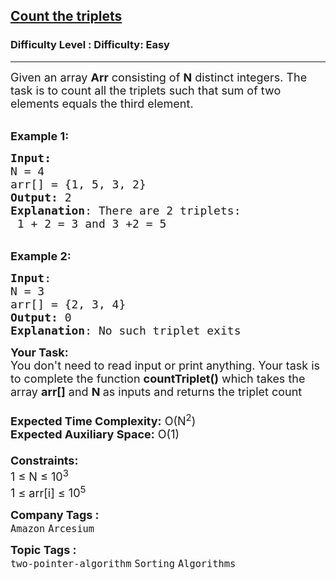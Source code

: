 <h2><a href="https://www.geeksforgeeks.org/problems/count-the-triplets4615/1">Count the triplets</a></h2><h3>Difficulty Level : Difficulty: Easy</h3><hr><div class="problems_problem_content__Xm_eO"><div><span style="font-size: 18px;">Given an array <strong>Arr</strong> consisting of <strong>N</strong> distinct integers. The task is to count all the triplets such that sum of two elements equals the third element.</span></div>
<div>&nbsp;</div>
<p><span style="font-size: 18px;"><strong>Example 1:</strong> </span></p>
<pre><span style="font-size: 18px;"><strong>Input:</strong> </span>
<span style="font-size: 18px;">N = 4<span style="font-size: 18px;"> </span></span>
<span style="font-size: 18px;"><span style="font-size: 18px;">arr[] = {1, 5, 3, 2}</span></span>
<span style="font-size: 18px;"><span style="font-size: 18px;"><strong>Output:</strong> 2 </span></span>
<span style="font-size: 18px;"><span style="font-size: 18px;"><strong>Explanation</strong>: There are 2 triplets:
 1 + 2 = 3 and 3 +2 = 5</span></span></pre>
<p><br><span style="font-size: 18px;"><span style="font-size: 18px;"><strong>Example 2:</strong> </span></span></p>
<pre><span style="font-size: 18px;"><span style="font-size: 18px;"><strong>Input</strong>: </span></span><span style="font-size: 18px;"><span style="font-size: 18px;"><span style="font-size: 18px;">
N = 3
arr[] = {2, 3, 4}
<strong>Output:</strong> 0
<strong>Explanation</strong>: No such triplet exits</span></span></span></pre>
<p><span style="font-size: 18px;"><span style="font-size: 18px;"><span style="font-size: 18px;"><strong>Your Task:&nbsp;&nbsp;</strong><br>You don't need to read input or print anything. Your task is to complete the function <strong>countTriplet()</strong>&nbsp;which takes the array <strong>arr[]</strong> and <strong>N</strong><strong> </strong>as inputs and returns the triplet count</span><br><br><span style="font-size: 18px;"><strong>Expected Time Complexity:</strong> O(N<sup>2</sup>)<br><strong>Expected Auxiliary Space:</strong> O(1)</span><br><br><span style="font-size: 18px;"><strong>Constraints:</strong><br>1 ≤ N ≤ 10<sup>3</sup><br>1 ≤ arr[i] ≤ 10<sup>5</sup></span></span></span></p></div><p><span style=font-size:18px><strong>Company Tags : </strong><br><code>Amazon</code>&nbsp;<code>Arcesium</code>&nbsp;<br><p><span style=font-size:18px><strong>Topic Tags : </strong><br><code>two-pointer-algorithm</code>&nbsp;<code>Sorting</code>&nbsp;<code>Algorithms</code>&nbsp;